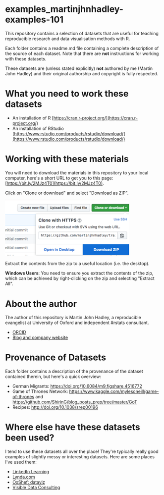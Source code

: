 # examples_martinjhnhadley-examples-101

This repository contains a selection of datasets that are useful for teaching reproducible research and data visualisation methods with R.

Each folder contains a readme.md file containing a complete description of the source of each dataset. Note that there are **not** instructions for working with these datasets.

These datasets are (unless stated explicitly) **not** authored by me (Martin John Hadley) and their original authorship and copyright is fully respected.

# What you need to work these datasets

- An installation of R [https://cran.r-project.org/](https://cran.r-project.org/)
- An installation of RStudio [https://www.rstudio.com/products/rstudio/download/](https://www.rstudio.com/products/rstudio/download/)

# Working with these materials

You will need to download the materials in this repository to your local computer, here's a short URL to get you to this page: [https://bit.ly/2MJz4T0](https://bit.ly/2MJz4T0).

Click on "Clone or download" and select "Download as ZIP".

<img src="/download-repo.png" width="400">

Extract the contents from the zip to a useful location (i.e. the desktop).

**Windows Users**: You need to ensure you extract the contents of the zip, which can be achieved by right-clicking on the zip and selecting "Extract All".

# About the author

The author of this repository is Martin John Hadley, a reproducible evangelist at University of Oxford and independent #rstats consultant. 

- [ORCID](https://orcid.org/0000-0002-3039-6849)
- [Blog and company website](http://visibledata.co.uk)

# Provenance of Datasets

Each folder contains a description of the provenance of the dataset contained therein, but here's a quick overview:

- German Migrants: https://doi.org/10.6084/m9.figshare.4516772
- Game of Thrones Network: https://www.kaggle.com/mylesoneill/game-of-thrones and https://github.com/ShirinG/blog_posts_prep/tree/master/GoT
- Recipes: http://doi.org/10.1038/srep00196

# Where else have these datasets been used?

I tend to use these datasets all over the place! They're typically really good examples of slightly messy or interesting datasets. Here are some places I've used them:

- [LinkedIn Learning](https://www.linkedin.com/learning/instructors/martin-hadley)
- [Lynda.com](https://www.lynda.com/Martin-Hadley/4174500-1.html)
- [OxShef: dataviz](http://oxshef.netlify.com)
- [Visible Data Consulting](http://visibledata.co.uk)
